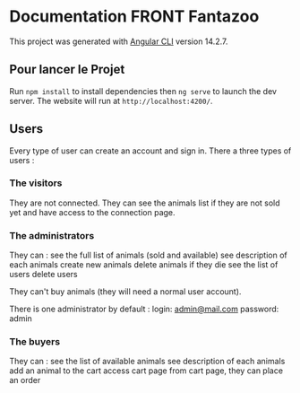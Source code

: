 # Documentation FRONT Fantazoo

This project was generated with [Angular CLI](https://github.com/angular/angular-cli) version 14.2.7.

## Pour lancer le Projet

Run `npm install` to install dependencies then `ng serve` to launch the dev server.
The website will run at `http://localhost:4200/`.

## Users

Every type of user can create an account and sign in.
There a three types of users :

### The visitors

They are not connected. They can see the animals list if they are not sold yet and have access to the connection page.

### The administrators

They can :
    see the full list of animals (sold and available)
    see description of each animals
    create new animals
    delete animals if they die
    see the list of users
    delete users

They can't buy animals (they will need a normal user account).

There is one administrator by default :
    login: admin@mail.com
    password: admin

### The buyers

They can :
    see the list of available animals
    see description of each animals
    add an animal to the cart
    access cart page
    from cart page, they can place an order






